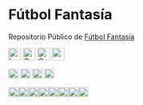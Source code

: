 # Fútbol Fantasía

Repositorio Público de [Fútbol Fantasía](https://futbolfantasia.ar)
 


<img src="https://img.shields.io/badge/hecho_por-Ch'aska-253545?style=for-the-badge" alt="hecho_por_Chaska" height="25px"/> <img src="https://img.shields.io/badge/C-00599C?style=for-the-badge&logo=c&logoColor=white" alt="C" height="25px"/> <img src="https://img.shields.io/badge/C%2B%2B_11-4549BF?style=for-the-badge&logo=c%2B%2B&logoColor=white" alt="C++" height="25px"/> <img src="https://img.shields.io/badge/RAYLIB-202020?style=for-the-badge" alt="raylib" height="25px"/>

<img src="https://img.shields.io/badge/compilación-pasando-lightgrey?style=for-the-badge" alt="compilación" height="20px"/> <img src="https://img.shields.io/badge/pruebas-pasando-lightgrey?style=for-the-badge" alt="pruebas" height="20px"/> <a href=https://github.com/hernanatn/github.com/hernanatn/futbol_fantasia/releases/latest><img src="https://img.shields.io/badge/Versión-0.0.1--alpha-lightgrey?style=for-the-badge" alt="version" height="20px"/></a> <img src="https://img.shields.io/badge/Licencia-CC_BY--NC--ND_4.0-lightgrey?style=for-the-badge" alt="licencia" height="20px"/>

<img src="https://img.shields.io/badge/Plataformas--555555?style=for-the-badge" alt="Safari" height="20px"/><img src="https://img.shields.io/badge/WIN_7-08b6f1?style=for-the-badge&logo=&logoColor=white" alt="Win7" height="20px"/><img src="https://img.shields.io/badge/WIN_10%2F11-087ddd?style=for-the-badge&logo=&logoColor=white" alt="Win11" height="20px"/><img src="https://img.shields.io/badge/Linux-FCC624?style=for-the-badge&logo=linux&logoColor=202020" alt="Linux" height="20px"/><img src="https://img.shields.io/badge/Android-3DDC84?style=for-the-badge&logo=android&logoColor=white" alt="Android" height="20px"/><img src="https://img.shields.io/badge/-252525?style=for-the-badge&logo=Safari&logoColor=white" alt="Safari" height="20px"/><img src="https://img.shields.io/badge/-708F9F?style=for-the-badge&logo=Google-chrome&logoColor=white" alt="Chromium" height="20px"/><img src="https://img.shields.io/badge/-FF7139?style=for-the-badge&logo=Firefox-Browser&logoColor=white" alt="Firefox-Like" height="20px"/>




